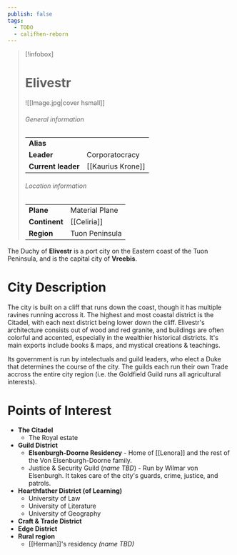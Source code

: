 ```yaml
---
publish: false
tags:
  - TODO
  - califhen-reborn
---
```

> [!infobox]  
> # Elivestr
> ![[Image.jpg|cover hsmall]]  
> ###### General information  
> | | |  
> |---|---|  
> | **Alias** |  |
> | **Leader** | Corporatocracy |
> | **Current leader** | [[Kaurius Krone]] |
> ###### Location information  
> | | |  
> |---|---|  
> | **Plane** | Material Plane |
> | **Continent** | [[Celiria]] |
> | **Region** | Tuon Peninsula |

The Duchy of **Elivestr** is a port city on the Eastern coast of the Tuon Peninsula, and is the capital city of **Vreebis**. 
# City Description
The city is built on a cliff that runs down the coast, though it has multiple ravines running accross it. The highest and most coastal district is the Citadel, with each next district being lower down the cliff. Elivestr's architecture consists out of wood and red granite, and buildings are often colorful and accented, especially in the wealthier historical districts. It's main exports include books & maps, and mystical creations & teachings.  

Its government is run by intelectuals and guild leaders, who elect a Duke that determines the course of the city. The guilds each run their own Trade accross the entire city region (i.e. the Goldfield Guild runs all agricultural interests). 
# Points of Interest
- **The Citadel**
	- The Royal estate
- **Guild District** 
	- **Elsenburgh-Doorne Residency** - Home of [[Lenora]] and the rest of the Von Elsenburgh-Doorne family.
	- Justice & Security Guild (*name TBD*) - Run by Wilmar von Elsenburgh. It takes care of the city's guards, crime, justice, and patrols.
- **Hearthfather District (of Learning)**
	- University of Law 
	- University of Literature
	- University of Geography 
- **Craft & Trade District**
- **Edge District**
- **Rural region**
	- [[Herman]]'s residency *(name TBD)*